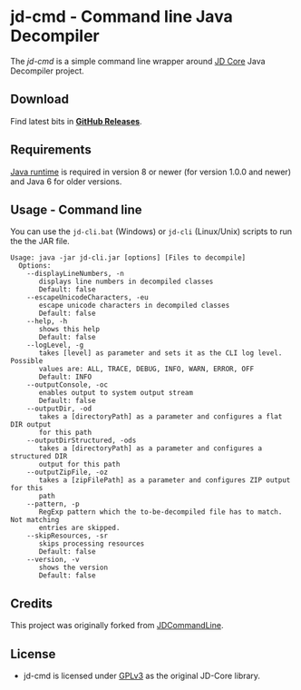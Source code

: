 # jd-cmd - Command line Java Decompiler

The *jd-cmd* is a simple command line wrapper around [JD Core](https://github.com/java-decompiler/jd-core)  Java Decompiler project. 

## Download

Find latest bits in **[GitHub Releases](https://github.com/kwart/jd-cmd/releases/latest)**.

## Requirements

[Java runtime](http://java.com/en/download/) is required in version 8 or newer (for version 1.0.0 and newer) and Java 6 for older versions.

## Usage - Command line

You can use the `jd-cli.bat` (Windows) or `jd-cli` (Linux/Unix) scripts to run the the JAR file.

    Usage: java -jar jd-cli.jar [options] [Files to decompile]
      Options:
        --displayLineNumbers, -n
           displays line numbers in decompiled classes
           Default: false
        --escapeUnicodeCharacters, -eu
           escape unicode characters in decompiled classes
           Default: false
        --help, -h
           shows this help
           Default: false
        --logLevel, -g
           takes [level] as parameter and sets it as the CLI log level. Possible
           values are: ALL, TRACE, DEBUG, INFO, WARN, ERROR, OFF
           Default: INFO
        --outputConsole, -oc
           enables output to system output stream
           Default: false
        --outputDir, -od
           takes a [directoryPath] as a parameter and configures a flat DIR output
           for this path
        --outputDirStructured, -ods
           takes a [directoryPath] as a parameter and configures a structured DIR
           output for this path
        --outputZipFile, -oz
           takes a [zipFilePath] as a parameter and configures ZIP output for this
           path
        --pattern, -p
           RegExp pattern which the to-be-decompiled file has to match. Not matching
           entries are skipped.
        --skipResources, -sr
           skips processing resources
           Default: false
        --version, -v
           shows the version
           Default: false


## Credits

This project was originally forked from [JDCommandLine](https://github.com/betterphp/JDCommandLine). 

## License

* jd-cmd is licensed under [GPLv3](http://www.gnu.org/licenses/gpl-3.0.html) as the original JD-Core library.